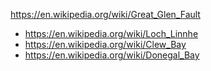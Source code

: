 https://en.wikipedia.org/wiki/Great_Glen_Fault

- https://en.wikipedia.org/wiki/Loch_Linnhe
- https://en.wikipedia.org/wiki/Clew_Bay
- https://en.wikipedia.org/wiki/Donegal_Bay
